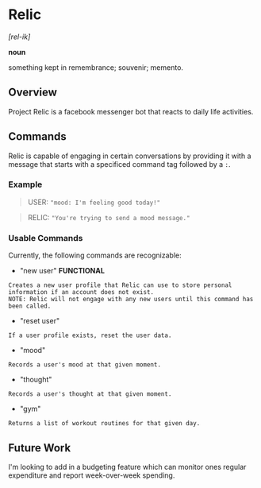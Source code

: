 # Relic
*[rel-ik]*

**noun**

something kept in remembrance; souvenir; memento.
## Overview
Project Relic is a facebook messenger bot that reacts to daily life activities.

## Commands
Relic is capable of engaging in certain conversations by providing it with a message that starts with a specificed command tag followed by a `:`.
### Example
> USER: `"mood: I'm feeling good today!"`

> RELIC: `"You're trying to send a mood message."`
### Usable Commands
Currently, the following commands are recognizable:
- "new user" **FUNCTIONAL**
```
Creates a new user profile that Relic can use to store personal information if an account does not exist.
NOTE: Relic will not engage with any new users until this command has been called.
```
- "reset user" 
```
If a user profile exists, reset the user data.
```
- "mood"
```
Records a user's mood at that given moment.
```
- "thought"
```
Records a user's thought at that given moment.
```
- "gym"
```
Returns a list of workout routines for that given day.
```
## Future Work
I'm looking to add in a budgeting feature which can monitor ones regular expenditure and report week-over-week spending.
